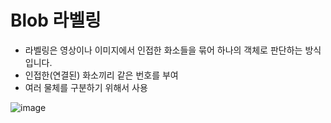 # Blob 라벨링
- 라벨링은 영상이나 이미지에서 인접한 화소들을 묶어 하나의 객체로 판단하는 방식입니다.
- 인접한(연결된) 화소끼리 같은 번호를 부여
- 여러 물체를 구분하기 위해서 사용

![image](https://github.com/user-attachments/assets/32fb29fe-4f85-4962-a3c2-54e0ab527e9c)

